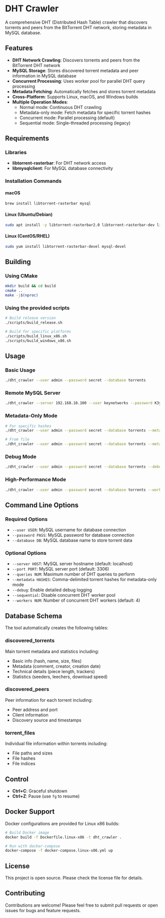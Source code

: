 # DHT Crawler

A comprehensive DHT (Distributed Hash Table) crawler that discovers torrents and peers from the BitTorrent DHT network, storing metadata in MySQL database.

## Features

- **DHT Network Crawling**: Discovers torrents and peers from the BitTorrent DHT network
- **MySQL Storage**: Stores discovered torrent metadata and peer information in MySQL database
- **Concurrent Processing**: Uses worker pool for parallel DHT query processing
- **Metadata Fetching**: Automatically fetches and stores torrent metadata
- **Cross-Platform**: Supports Linux, macOS, and Windows builds
- **Multiple Operation Modes**: 
  - Normal mode: Continuous DHT crawling
  - Metadata-only mode: Fetch metadata for specific torrent hashes
  - Concurrent mode: Parallel processing (default)
  - Sequential mode: Single-threaded processing (legacy)

## Requirements

### Libraries
- **libtorrent-rasterbar**: For DHT network access
- **libmysqlclient**: For MySQL database connectivity

### Installation Commands

#### macOS
```bash
brew install libtorrent-rasterbar mysql
```

#### Linux (Ubuntu/Debian)
```bash
sudo apt install -y libtorrent-rasterbar2.0 libtorrent-rasterbar-dev libmysqlclient21 libmysqlclient-dev
```

#### Linux (CentOS/RHEL)
```bash
sudo yum install libtorrent-rasterbar-devel mysql-devel
```

## Building

### Using CMake
```bash
mkdir build && cd build
cmake ..
make -j$(nproc)
```

### Using the provided scripts
```bash
# Build release version
./scripts/build_release.sh

# Build for specific platforms
./scripts/build_linux_x86.sh
./scripts/build_windows_x86.sh
```

## Usage

### Basic Usage
```bash
./dht_crawler --user admin --password secret --database torrents
```

### Remote MySQL Server
```bash
./dht_crawler --server 192.168.10.100 --user keynetworks --password K3yn3tw0rk5 --database torrents --queries 5000
```

### Metadata-Only Mode
```bash
# For specific hashes
./dht_crawler --user admin --password secret --database torrents --metadata abc123def456,789xyz012

# From file
./dht_crawler --user admin --password secret --database torrents --metadata /path/to/hashes.txt
```

### Debug Mode
```bash
./dht_crawler --user admin --password secret --database torrents --debug --queries 100
```

### High-Performance Mode
```bash
./dht_crawler --user admin --password secret --database torrents --workers 8
```

## Command Line Options

### Required Options
- `--user USER`: MySQL username for database connection
- `--password PASS`: MySQL password for database connection  
- `--database DB`: MySQL database name to store torrent data

### Optional Options
- `--server HOST`: MySQL server hostname (default: localhost)
- `--port PORT`: MySQL server port (default: 3306)
- `--queries NUM`: Maximum number of DHT queries to perform
- `--metadata HASHES`: Comma-delimited torrent hashes for metadata-only mode
- `--debug`: Enable detailed debug logging
- `--sequential`: Disable concurrent DHT worker pool
- `--workers NUM`: Number of concurrent DHT workers (default: 4)

## Database Schema

The tool automatically creates the following tables:

### discovered_torrents
Main torrent metadata and statistics including:
- Basic info (hash, name, size, files)
- Metadata (comment, creator, creation date)
- Technical details (piece length, trackers)
- Statistics (seeders, leechers, download speed)

### discovered_peers  
Peer information for each torrent including:
- Peer address and port
- Client information
- Discovery source and timestamps

### torrent_files
Individual file information within torrents including:
- File paths and sizes
- File hashes
- File indices

## Control

- **Ctrl+C**: Graceful shutdown
- **Ctrl+Z**: Pause (use `fg` to resume)

## Docker Support

Docker configurations are provided for Linux x86 builds:

```bash
# Build Docker image
docker build -f Dockerfile.linux-x86 -t dht_crawler .

# Run with docker-compose
docker-compose -f docker-compose.linux-x86.yml up
```

## License

This project is open source. Please check the license file for details.

## Contributing

Contributions are welcome! Please feel free to submit pull requests or open issues for bugs and feature requests.
